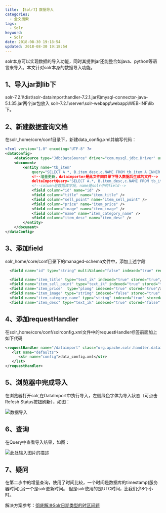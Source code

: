 ```yaml
---
title: 【Solr7】数据导入
categories:
  - 全文搜索
tags:
  - Solr
keyword:
  - Solr
date: 2018-08-30 19:18:54
updated: 2018-08-30 19:18:54
---
```


solr本身可以实现数据的导入功能，同时其提供jar还能整合如java、python等语言来导入。本文针对solr本身的数据导入功能。
<!--more-->

## 1、导入jar到lib下

solr-7.2.1\dist\solr-dataimporthandler-7.2.1.jar和mysql-connector-java-5.1.35.jar两个jar包放入
solr-7.2.1\server\solr-webapp\webapp\WEB-INF\lib下。

## 2、新建数据查询文档

在solr_home/core/conf目录下，新建data_config.xml并编写代码：

```xml
<?xml version="1.0" encoding="UTF-8" ?>
<dataConfig>
    <dataSource type="JdbcDataSource" driver="com.mysql.jdbc.Driver" url="jdbc:mysql://localhost:3306/taotao?characterEncoding=utf-8&amp;useSSL=false" user="root" password="123456" />
    <document>
        <entity name="tb_item" 
        	query="SELECT A.*, B.item_desc,c.NAME FROM tb_item A INNER JOIN tb_item_desc B ON A.id = B.item_id INNER JOIN tb_item_cat C ON A.cid = C.id" 
        	<!--增量更新，dataimporter是此文件同目录下导入数据后生成的文件-->
            deltaImportQuery="SELECT A.*, B.item_desc,c.NAME FROM tb_item A INNER JOIN tb_item_desc B ON A.id = B.item_id INNER JOIN tb_item_cat C ON A.cid = C.id where A.updated > '${dataimporter.tb_item.last_index_time}'">
            <!--column是数据库字段，name是solr中的field-->
            <field column="id" name="id" />
	        <field column="title" name="item_title" />
	        <field column="sell_point" name="item_sell_point" />
            <field column="price" name="item_price" />
            <field column="image" name="item_image" />
            <field column="name" name="item_category_name" />
            <field column="item_desc" name="item_desc" />
        </entity>
    </document>
</dataConfig>
```

## 3、添加field

solr_home/core/conf目录下的managed-schema文件中，添加上述字段

```xml
  <field name="id" type="string" multiValued="false" indexed="true" required="true" stored="true"/>

  <field name="item_title" type="text_ik" indexed="true" stored="true"/>
  <field name="item_sell_point" type="text_ik" indexed="true" stored="true"/>
  <field name="item_price"  type="plong" indexed="true" stored="true"/>
  <field name="item_image" type="string" indexed="false" stored="true" />
  <field name="item_category_name" type="string" indexed="true" stored="true" />
  <field name="item_desc" type="text_ik" indexed="true" stored="false" />
```

## 4、添加requestHandler

在solr_home/core/conf/solrconfig.xml文件中的requestHandler标签前面加上如下代码

```xml
<requestHandler name="/dataimport" class="org.apache.solr.handler.dataimport.DataImportHandler"> 
   <lst name="defaults"> 
      <str name="config">data_config.xml</str> 
   </lst> 
</requestHandler>
```

## 5、浏览器中完成导入

在浏览器打开solr,在DataImport中执行导入，左侧绿色字体为导入状态（可点击Refesh Status按钮刷新），如图：

![数据导入][1]


## 6、查询

在Query中查看导入结果，如图：

![此处输入图片的描述][2]

## 7、疑问

在第二歩中的增量查询，使用了时间比较，一个时间是数据库的timestamp(服务器时间),另一个是solr更新时间。
但是solr使用的是UTC时间，比我们少8个小时。

解决方案参考：[彻底解决Solr日期类型的时区问题][3]


  [1]: https://img-blog.csdn.net/20180306105138315?watermark/2/text/aHR0cDovL2Jsb2cuY3Nkbi5uZXQvdTAxNDM3ODE4MQ==/font/5a6L5L2T/fontsize/400/fill/I0JBQkFCMA==/dissolve/70
  [2]: https://img-blog.csdn.net/20180306105403462?watermark/2/text/aHR0cDovL2Jsb2cuY3Nkbi5uZXQvdTAxNDM3ODE4MQ==/font/5a6L5L2T/fontsize/400/fill/I0JBQkFCMA==/dissolve/70
  [3]: https://www.jianshu.com/p/8f65ffbd5c74